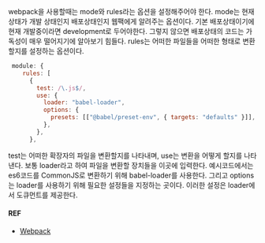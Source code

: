 webpack을 사용할때는 mode와 rules라는 옵션을 설정해주어야 한다. mode는 현재 상태가 개발 상태인지 배포상태인지 웹팩에게 알려주는 옵션이다. 
기본 배포상태이기에 현재 개발중이라면 development로 두어야한다. 그렇지 않으면 배포상태의 코드는 가독성이 매우 떨어지기에 알아보기 힘들다. 
rules는 어떠한 파일들을 어떠한 형태로 변환할지를 설정하는 옵션이다. 

```javascript
 module: {
    rules: [
      {
        test: /\.js$/,
        use: {
          loader: "babel-loader",
          options: {
            presets: [["@babel/preset-env", { targets: "defaults" }]],
          },
        },
      },
```
test는 어떠한 확장자의 파일을 변환할지를 나타내며, use는 변환을 어떻게 할지를 나타낸다. 
보통 loader라고 하여 파일을 변환할 장치들을 이곳에 입력한다. 예시코드에서는 es6코드를 CommonJS로 변환하기 위해 babel-loader를 사용한다. 
그리고 options는 loader를 사용하기 위해 필요한 설정들을 지정하는 곳이다. 이러한 설정은 loader에서 도큐먼트를 제공한다.
#### REF
- [Webpack](https://webpack.kr/concepts/#loaders)

